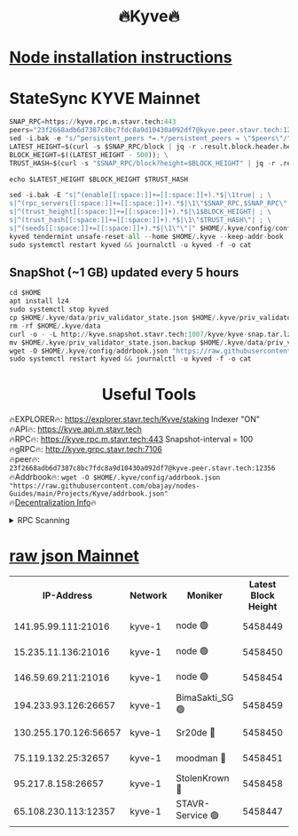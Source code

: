 <h1 align="center"> 🔥Kyve🔥</h1>

[Node installation instructions](https://github.com/obajay/nodes-Guides/tree/main/Projects/Kyve)
=
# StateSync KYVE Mainnet
```python
SNAP_RPC=https://kyve.rpc.m.stavr.tech:443
peers="23f2668adb6d7387c8bc7fdc8a9d10430a092df7@kyve.peer.stavr.tech:12356"
sed -i.bak -e "s/^persistent_peers *=.*/persistent_peers = \"$peers\"/" $HOME/.kyve/config/config.toml
LATEST_HEIGHT=$(curl -s $SNAP_RPC/block | jq -r .result.block.header.height); \
BLOCK_HEIGHT=$((LATEST_HEIGHT - 500)); \
TRUST_HASH=$(curl -s "$SNAP_RPC/block?height=$BLOCK_HEIGHT" | jq -r .result.block_id.hash)

echo $LATEST_HEIGHT $BLOCK_HEIGHT $TRUST_HASH

sed -i.bak -E "s|^(enable[[:space:]]+=[[:space:]]+).*$|\1true| ; \
s|^(rpc_servers[[:space:]]+=[[:space:]]+).*$|\1\"$SNAP_RPC,$SNAP_RPC\"| ; \
s|^(trust_height[[:space:]]+=[[:space:]]+).*$|\1$BLOCK_HEIGHT| ; \
s|^(trust_hash[[:space:]]+=[[:space:]]+).*$|\1\"$TRUST_HASH\"| ; \
s|^(seeds[[:space:]]+=[[:space:]]+).*$|\1\"\"|" $HOME/.kyve/config/config.toml
kyved tendermint unsafe-reset-all --home $HOME/.kyve --keep-addr-book
sudo systemctl restart kyved && journalctl -u kyved -f -o cat
```

## SnapShot (~1 GB) updated every 5 hours
```python
cd $HOME
apt install lz4
sudo systemctl stop kyved
cp $HOME/.kyve/data/priv_validator_state.json $HOME/.kyve/priv_validator_state.json.backup
rm -rf $HOME/.kyve/data
curl -o - -L http://kyve.snapshot.stavr.tech:1007/kyve/kyve-snap.tar.lz4 | lz4 -c -d - | tar -x -C $HOME/.kyve --strip-components 2
mv $HOME/.kyve/priv_validator_state.json.backup $HOME/.kyve/data/priv_validator_state.json
wget -O $HOME/.kyve/config/addrbook.json "https://raw.githubusercontent.com/obajay/nodes-Guides/main/Projects/Kyve/addrbook.json"
sudo systemctl restart kyved && journalctl -u kyved -f -o cat
```

<h1 align="center"> Useful Tools</h1>

🔥EXPLORER🔥:     https://explorer.stavr.tech/Kyve/staking        Indexer "ON" \
🔥API🔥: 			 		https://kyve.api.m.stavr.tech \
🔥RPC🔥:          https://kyve.rpc.m.stavr.tech:443	              Snapshot-interval = 100 \
🔥gRPC🔥:         http://kyve.grpc.stavr.tech:7106 \
🔥peer🔥:					`23f2668adb6d7387c8bc7fdc8a9d10430a092df7@kyve.peer.stavr.tech:12356` \
🔥Addrbook🔥:    ```wget -O $HOME/.kyve/config/addrbook.json "https://raw.githubusercontent.com/obajay/nodes-Guides/main/Projects/Kyve/addrbook.json"``` \
🔥[Decentralization Info](https://github.com/obajay/StateSync-snapshots/tree/main/Projects/Kyve/Decentralization)🔥

<details>
<summary>RPC Scanning</summary>

<h2 align="center"> We scan nodes in real time every 4 hours. And we provide the final result of RPC endpoints.
We cannot influence the operation of these nodes in any way. </h2>


```python
If Voting Power is higher than 0 --> then the Node is a validator of the network and may be subject to attack and be a potential threat to the chain.
```
```python
We marked such validators with a red symbol
```

</details>

[raw json Mainnet](https://rpc-check.kyvem.stavr.tech/kyvem/rpc-kyvem-result.json)
=



<table><tr><th>IP-Address</th><th>Network</th><th>Moniker</th><th>Latest Block Height</th><th>Earliest Block Height</th><th>Catching Up</th><th>Tx Index</th><th>Voting Power</th><th>Scan Time</th></tr><tr><td>141.95.99.111:21016</td><td>kyve-1</td><td>node 🟢</td><td>5458449</td><td>1</td><td>False</td><td>off</td><td>0</td><td>2024-03-21T14:42:03.204926841UTC</td></tr><tr><td>15.235.11.136:21016</td><td>kyve-1</td><td>node 🟢</td><td>5458450</td><td>1</td><td>False</td><td>off</td><td>0</td><td>2024-03-21T14:42:14.034967007UTC</td></tr><tr><td>146.59.69.211:21016</td><td>kyve-1</td><td>node 🟢</td><td>5458454</td><td>1</td><td>False</td><td>off</td><td>0</td><td>2024-03-21T14:42:37.548391257UTC</td></tr><tr><td>194.233.93.126:26657</td><td>kyve-1</td><td>BimaSakti_SG 🟢</td><td>5458459</td><td>2646001</td><td>False</td><td>off</td><td>0</td><td>2024-03-21T14:43:07.503871424UTC</td></tr><tr><td>130.255.170.126:56657</td><td>kyve-1</td><td>Sr20de 🔴</td><td>5458450</td><td>5217201</td><td>False</td><td>off</td><td>5995</td><td>2024-03-21T14:42:14.421921709UTC</td></tr><tr><td>75.119.132.25:32657</td><td>kyve-1</td><td>moodman 🔴</td><td>5458451</td><td>5358451</td><td>False</td><td>off</td><td>6865</td><td>2024-03-21T14:42:16.879164066UTC</td></tr><tr><td>95.217.8.158:26657</td><td>kyve-1</td><td>StolenKrown 🔴</td><td>5458458</td><td>5430801</td><td>False</td><td>on</td><td>2499</td><td>2024-03-21T14:42:58.305390175UTC</td></tr><tr><td>65.108.230.113:12357</td><td>kyve-1</td><td>STAVR-Service 🟢</td><td>5458447</td><td>5458301</td><td>False</td><td>on</td><td>0</td><td>2024-03-21T14:41:56.890201079UTC</td></tr></table>
